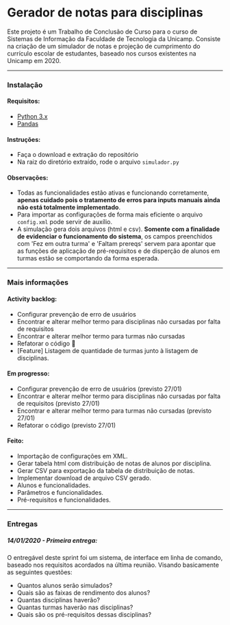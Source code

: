 # Gerador de notas para disciplinas

Este projeto é um Trabalho de Conclusão de Curso para o curso de Sistemas de Informação da Faculdade de Tecnologia da Unicamp. Consiste na criação de um simulador de notas e projeção de cumprimento do currículo escolar de estudantes, baseado nos cursos existentes na Unicamp em 2020.

---
### Instalação
#### Requisitos:
- [Python 3.x](https://www.python.org/download/releases/3.0/)
- [Pandas](https://pandas.pydata.org/)
#### Instruções:
- Faça o download e extração do repositório
- Na raiz do diretório extraído, rode o arquivo `simulador.py`
#### Observações:
- Todas as funcionalidades estão ativas e funcionando corretamente, **apenas cuidado pois o tratamento de erros para inputs manuais ainda não está totalmente implementado**.
- Para importar as configurações de forma mais eficiente o arquivo `config.xml` pode servir de auxílio.
- A simulação gera dois arquivos (html e csv). **Somente com a finalidade de evidenciar o funcionamento do sistema**, os campos preenchidos com 'Fez em outra turma' e 'Faltam prereqs' servem para apontar que as funções de aplicação de pré-requisitos e de disperção de alunos em turmas estão se comportando da forma esperada.
---
### Mais informações
#### Activity backlog:
 - Configurar prevenção de erro de usuários
 - Encontrar e alterar melhor termo para disciplinas não cursadas por falta de requisitos
 - Encontrar e alterar melhor termo para turmas não cursadas
 - Refatorar o código :grimacing:
 - [Feature] Listagem de quantidade de turmas junto à listagem de disciplinas.
#### Em progresso:
- Configurar prevenção de erro de usuários (previsto 27/01)
- Encontrar e alterar melhor termo para disciplinas não cursadas por falta de requisitos (previsto 27/01)
- Encontrar e alterar melhor termo para turmas não cursadas (previsto 27/01)
- Refatorar o código (previsto 27/01)
#### Feito:
- Importação de configurações em XML.
- Gerar tabela html com distribuição de notas de alunos por disciplina.
- Gerar CSV para exportação da tabela de distribuição de notas.
- Implementar download de arquivo CSV gerado.
- Alunos e funcionalidades.
- Parâmetros e funcionalidades.
- Pré-requisitos e funcionalidades.
---
### Entregas
##### 14/01/2020 - Primeira entrega:

O entregável deste sprint foi um sistema, de interface em linha de comando, baseado nos requisitos acordados na última reunião. Visando basicamente as seguintes questões:
- Quantos alunos serão simulados?
- Quais são as faixas de rendimento dos alunos?
- Quantas disciplinas haverão?
- Quantas turmas haverão nas disciplinas?
- Quais são os pré-requisitos dessas disciplinas?
